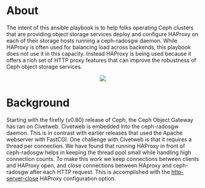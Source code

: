 # About

The intent of this ansible playbook is to help folks operating Ceph clusters
that are providing object storage services deploy and configure HAProxy on
each of their storage hosts running a ceph-radosgw daemon. While HAProxy is
often used for balancing load across backends, this playbook does not use it
in this capacity. Instead HAProxy is being used because it offers a rich set
of HTTP proxy features that can improve the robustness of Ceph object storage
services.

<p align="center">
  <img src="https://raw.githubusercontent.com/mmgaggle/ceph-haproxy/master/diagram.png" />
</p>

# Background

Starting with the firefly (v0.80) release of Ceph, the Ceph Object Gateway has
ran on Civetweb. Civetweb is embedded into the ceph-radosgw daemon. This is in
contrast with earlier releases that used the Apache webserver with FastCGI. One
challenge with Civetweb is that it requires a thread per connection. We have
found that running HAProxy in front of ceph-radosgw helps in keeping the
thread pool small while handling high connection counts. To make this work we
keep connections between clients and HAProxy open, and close connections between
HAproxy and ceph-radosgw after each HTTP request. This is accomplished with the
[http-server-close](https://cbonte.github.io/haproxy-dconv/1.9/configuration.html#option%20http-server-close) HAProxy configuration option.

